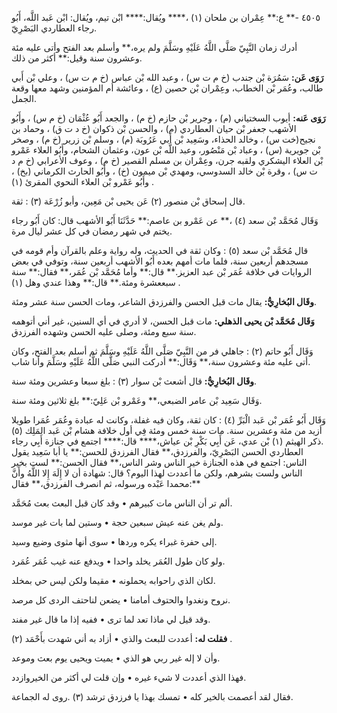 ٤٥٠٥ -** ع:** عِمْران بن ملحان (١) ،**** ويُقال:**** ابْن تيم، ويُقال: ابْن عَبد اللَّه، أَبُو رجاء العطاردي البَصْرِيّ.

أدرك زمان النَّبِيّ صَلَّى اللَّهُ عَلَيْهِ وسَلَّمَ ولم يره،** وأسلم بعد الفتح وأتى عليه مئة وعشرون سنة وقيل:** أكثر من ذلك.

**رَوَى عَن:** سَمُرَة بْن جندب (خ م ت س) ، وعبد الله بْن عباس (خ م ت س) ، وعلي بْن أَبي طالب، وعُمَر بْن الخطاب، وعِمْران بْن حصين (ع) ، وعائشة أم المؤمنين وشهد معها وقعة الجمل.

**رَوَى عَنه:** أيوب السختياني (م) ، وجرير بْن حازم (خ م) ، والجعد أَبُو عُثْمَان (خ م س) ، وأَبُو الأشهب جعفر بْن حيان العطاردي (م) ، والحسن بْن ذكوان (خ د ت ق) ، وحماد بن نجيح(خت س) ، وخالد الحذاء، وسَعِيد بْن أَبي عَرُوبَة (م) ، وسلم بْن زرير (خ م) ، وصخر بْن جويرية (س) ، وعباد بْن مَنْصُور، وعبد اللَّه بْن عون، وعثمان الشحام، وأَبُو العلاء عَمْرو بْن العلاء اليشكري ولقبه جرن، وعِمْران بن مسلم القصير (خ م) ، وعوف الأعرابي (خ م د ت س) ، وقرة بْن خالد السدوسي، ومهدي بْن ميمون (خ) ، وأَبُو الحارث الكرماني (بخ) ، وأَبُو عَمْرو بْن العلاء النحوي المقرئ (١) .

قال إسحاق بْن منصور (٢) عَن يحيى بْن مَعِين، وأبو زُرْعَة (٣) : ثقة.

وَقَال مُحَمَّد بْن سعد (٤) ،** عن عَمْرو بن عاصم:** حَدَّثَنَا أَبُو الأشهب قال: كان أَبُو رجاء يختم في شهر رمضان في كل عشر ليال مرة.

قال مُحَمَّد بْن سعد (٥) : وكان ثقة في الحديث، وله رواية وعلم بالقرآن وأم قومه في مسجدهم أربعين سنة، فلما مات أمهم بعده أَبُو الأشهب أربعين سنة، وتوفي في بعض الروايات في خلافة عُمَر بْن عبد العزيز.** قال:** وأما مُحَمَّد بْن عُمَر،** فقال:** سنة سبععشرة ومئة.** قال:** وهذا عندي وهل (١) .

**وقَال البُخارِيُّ:** يقال مات قبل الحسن والفرزدق الشاعر، ومات الحسن سنة عشر ومئة.

**وَقَال مُحَمَّد بْن يحيى الذهلي:** مات قبل الحسن، لا أدري في أي السنين، غير أني أتوهمه سنة سبع ومئة، وصلى عليه الحسن وشهده الفرزدق.

وَقَال أَبُو حاتم (٢) : جاهلي فر من النَّبِيّ صَلَّى اللَّهُ عَلَيْهِ وسَلَّمَ ثم أسلم بعد الفتح، وكان أتى عليه مئة وعشرون سنة،** وَقَال:** أدركت النبي صَلَّى اللَّهُ عَلَيْهِ وسَلَّمَ وأنا شاب.

**وقَال البُخارِيُّ:** قال أشعث بْن سوار (٣) : بلغ سبعا وعشرين ومئة سنة.

وَقَال سَعِيد بْن عامر الضبعي،** وعَمْرو بْن عَلِيّ:** بلغ ثلاثين ومئة سنة.

وَقَال أَبُو عُمَر بْن عَبد الْبَرِّ (٤) : كان ثقة، وكان فيه غفلة، وكانت له عبادة وعُمَر عُمَرا طويلا أزيد من مئة وعشرين سنة. مات سنة خمس ومئة فِي أول خلافة هشام بْن عَبد المَلِك (٥) .ذكر الهيثم (١) بْن عدي، عَن أَبِي بَكْرِ بْن عياش،**** قال:**** اجتمع في جنازة أَبِي رجاء العطاردي الحسن البَصْرِيّ، والفرزدق،** فقال الفرزدق للحسن:** يا أبا سَعِيد يقول الناس: اجتمع في هذه الجنازة خير الناس وشر الناس،** فقال الحسن:** لست بخير الناس ولست بشرهم، ولكن ما أعددت لهذا اليوم؟ قال: شهادة أن لا إِلَهَ إِلا اللَّهُ وأَنَّ محمدا عَبْده ورسوله، ثم انصرف الفرزدق،** فقال:**

ألم تر أن الناس مات كبيرهم • وقد كان قبل البعث بعث مُحَمَّد.

ولم يغن عنه عيش سبعين حجة • وستين لما بات غير موسد.

إلى حفرة غبراء يكره وردها • سوى أنها مثوى وضيع وسيد.

ولو كان طول العُمَر يخلد واحدا • ويدفع عنه غيب عُمَر عُمَرد.

لكان الذي راحوابه يحملونه • مقيما ولكن ليس حي بمخلد.

نروح ونغدوا والحتوف أمامنا • يضعن لناحتف الردى كل مرصد.

وقد قيل لي ماذا تعد لما ترى • ففيه إذا ما قال غير مفند.

**فقلت له:** أعددت للبعث والذي • أزاد به أني شهدت بأَحْمَد (٢) .

وأن لا إله غير ربي هو الذي • يميت ويحيى يوم بعث وموعد.

فهذا الذي أعددت لا شيء غيره • وإن قلت لي أكثر من الخيروازدد.

فقال لقد أعصمت بالخير كله • تمسك بهذا يا فرزدق ترشد (٣) .روى له الجماعة.